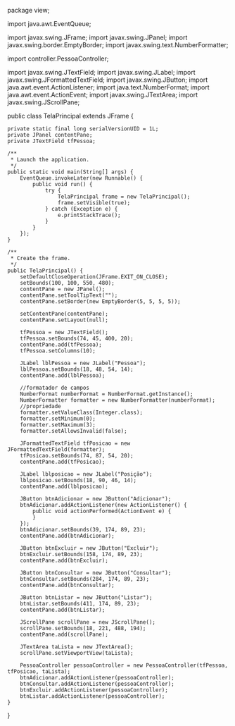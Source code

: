 package view;

import java.awt.EventQueue;

import javax.swing.JFrame;
import javax.swing.JPanel;
import javax.swing.border.EmptyBorder;
import javax.swing.text.NumberFormatter;

import controller.PessoaController;

import javax.swing.JTextField;
import javax.swing.JLabel;
import javax.swing.JFormattedTextField;
import javax.swing.JButton;
import java.awt.event.ActionListener;
import java.text.NumberFormat;
import java.awt.event.ActionEvent;
import javax.swing.JTextArea;
import javax.swing.JScrollPane;

public class TelaPrincipal extends JFrame {


	private static final long serialVersionUID = 1L;
	private JPanel contentPane;
	private JTextField tfPessoa;

	/**
	 * Launch the application.
	 */
	public static void main(String[] args) {
		EventQueue.invokeLater(new Runnable() {
			public void run() {
				try {
					TelaPrincipal frame = new TelaPrincipal();
					frame.setVisible(true);
				} catch (Exception e) {
					e.printStackTrace();
				}
			}
		});
	}

	/**
	 * Create the frame.
	 */
	public TelaPrincipal() {
		setDefaultCloseOperation(JFrame.EXIT_ON_CLOSE);
		setBounds(100, 100, 550, 480);
		contentPane = new JPanel();
		contentPane.setToolTipText("");
		contentPane.setBorder(new EmptyBorder(5, 5, 5, 5));

		setContentPane(contentPane);
		contentPane.setLayout(null);
		
		tfPessoa = new JTextField();
		tfPessoa.setBounds(74, 45, 400, 20);
		contentPane.add(tfPessoa);
		tfPessoa.setColumns(10);
		
		JLabel lblPessoa = new JLabel("Pessoa");
		lblPessoa.setBounds(18, 48, 54, 14);
		contentPane.add(lblPessoa);
		
		//formatador de campos
		NumberFormat numberFormat = NumberFormat.getInstance();
		NumberFormatter formatter = new NumberFormatter(numberFormat);
		//propriedade
		formatter.setValueClass(Integer.class);
		formatter.setMinimum(0);
		formatter.setMaximum(3);
		formatter.setAllowsInvalid(false);
		
		JFormattedTextField tfPosicao = new JFormattedTextField(formatter);
		tfPosicao.setBounds(74, 87, 54, 20);
		contentPane.add(tfPosicao);
		
		JLabel lblposicao = new JLabel("Posição");
		lblposicao.setBounds(18, 90, 46, 14);
		contentPane.add(lblposicao);
		
		JButton btnAdicionar = new JButton("Adicionar");
		btnAdicionar.addActionListener(new ActionListener() {
			public void actionPerformed(ActionEvent e) {
			}
		});
		btnAdicionar.setBounds(39, 174, 89, 23);
		contentPane.add(btnAdicionar);
		
		JButton btnExcluir = new JButton("Excluir");
		btnExcluir.setBounds(158, 174, 89, 23);
		contentPane.add(btnExcluir);
		
		JButton btnConsultar = new JButton("Consultar");
		btnConsultar.setBounds(284, 174, 89, 23);
		contentPane.add(btnConsultar);
		
		JButton btnListar = new JButton("Listar");
		btnListar.setBounds(411, 174, 89, 23);
		contentPane.add(btnListar);
		
		JScrollPane scrollPane = new JScrollPane();
		scrollPane.setBounds(18, 221, 488, 194);
		contentPane.add(scrollPane);
		
		JTextArea taLista = new JTextArea();
		scrollPane.setViewportView(taLista);
		
		PessoaController pessoaController = new PessoaController(tfPessoa, tfPosicao, taLista);
		btnAdicionar.addActionListener(pessoaController);
		btnConsultar.addActionListener(pessoaController);
		btnExcluir.addActionListener(pessoaController);
		btnListar.addActionListener(pessoaController);
	}
}


